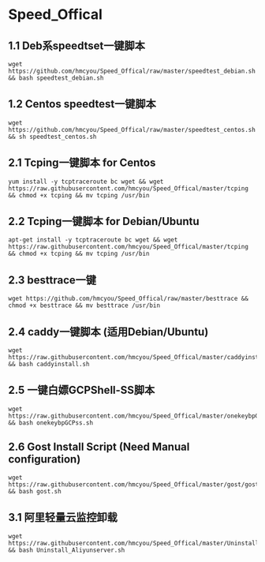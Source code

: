 # Speed_Offical
## 1.1 Deb系speedtset一键脚本
```
wget https://github.com/hmcyou/Speed_Offical/raw/master/speedtest_debian.sh && bash speedtest_debian.sh
```
## 1.2 Centos speedtest一键脚本
```
wget https://github.com/hmcyou/Speed_Offical/raw/master/speedtest_centos.sh && sh speedtest_centos.sh
```

## 2.1 Tcping一键脚本 for Centos
```
yum install -y tcptraceroute bc wget && wget https://raw.githubusercontent.com/hmcyou/Speed_Offical/master/tcping && chmod +x tcping && mv tcping /usr/bin
```
## 2.2 Tcping一键脚本 for Debian/Ubuntu
```
apt-get install -y tcptraceroute bc wget && wget https://raw.githubusercontent.com/hmcyou/Speed_Offical/master/tcping && chmod +x tcping && mv tcping /usr/bin
```
## 2.3 besttrace一键
```
wget https://github.com/hmcyou/Speed_Offical/raw/master/besttrace && chmod +x besttrace && mv besttrace /usr/bin 
```
## 2.4 caddy一键脚本 (适用Debian/Ubuntu)
```
wget https://raw.githubusercontent.com/hmcyou/Speed_Offical/master/caddyinstall.sh && bash caddyinstall.sh
```
## 2.5 一键白嫖GCPShell-SS脚本
```
wget https://raw.githubusercontent.com/hmcyou/Speed_Offical/master/onekeybpGCPss.sh && bash onekeybpGCPss.sh
```
## 2.6 Gost Install Script (Need Manual configuration)
```
wget https://raw.githubusercontent.com/hmcyou/Speed_Offical/master/gost/gost.sh && bash gost.sh
```
## 3.1 阿里轻量云监控卸载
```
wget https://raw.githubusercontent.com/hmcyou/Speed_Offical/master/Uninstall_Aliyunserver.sh && bash Uninstall_Aliyunserver.sh
```
